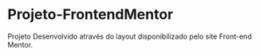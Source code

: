 # Projeto-FrontendMentor
Projeto Desenvolvido através do layout disponibilizado pelo site Front-end Mentor.
